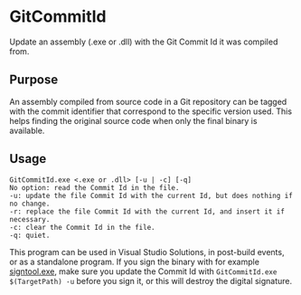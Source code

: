 # GitCommitId

Update an assembly (.exe or .dll) with the Git Commit Id it was compiled from.

## Purpose

An assembly compiled from source code in a Git repository can be tagged with the commit identifier that correspond to the specific version used. This helps finding the original source code when only the final binary is available.

## Usage

    GitCommitId.exe <.exe or .dll> [-u | -c] [-q]
    No option: read the Commit Id in the file.
    -u: update the file Commit Id with the current Id, but does nothing if no change.
    -r: replace the file Commit Id with the current Id, and insert it if necessary.
    -c: clear the Commit Id in the file.
    -q: quiet.

This program can be used in Visual Studio Solutions, in post-build events, or as a standalone program. If you sign the binary with for example [signtool.exe](https://docs.microsoft.com/en-us/dotnet/framework/tools/signtool-exe), make sure you update the Commit Id with `GitCommitId.exe $(TargetPath) -u` before you sign it, or this will destroy the digital signature. 
  
